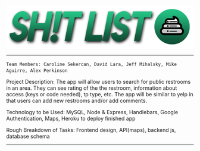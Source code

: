 <img src="/public/assets/img/banner.png" alt="banner">

<hr>

`Team Members: Caroline Sekercan, David Lara, Jeff Mihalsky, Mike Aguirre, Alex Perkinson`

Project Description: The app will allow users to search for public restrooms in an area. They can see rating of the the restroom, information about access (keys or code needed), tp type, etc. The app will be similar to yelp in that users can add new restrooms and/or add comments.

Technology to be Used: MySQL, Node & Express, Handlebars, Google Authentication, Maps, Heroku to deploy finished app

Rough Breakdown of Tasks: Frontend design, API(maps), backend js, database schema

<hr>
